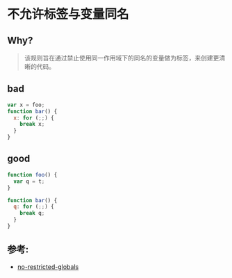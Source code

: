 # 不允许标签与变量同名

## Why?

> 该规则旨在通过禁止使用同一作用域下的同名的变量做为标签，来创建更清晰的代码。

## bad

```js
var x = foo;
function bar() {
  x: for (;;) {
    break x;
  }
}
```

## good

```js
function foo() {
  var q = t;
}

function bar() {
  q: for (;;) {
    break q;
  }
}
```

## 参考:

- [no-restricted-globals](https://eslint.org/docs/rules/no-restricted-globals)
